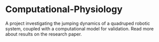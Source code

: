 # Computational-Physiology
A project investigating the jumping dynamics of a quadruped robotic system, coupled with a computational model for validation. Read more about results on the research paper.  
